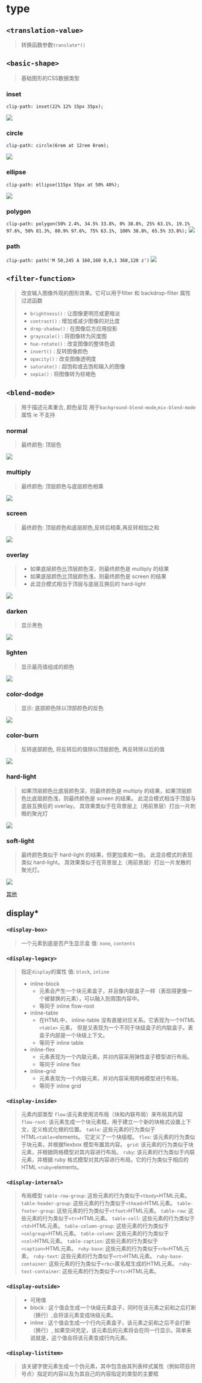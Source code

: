 # type

## `<translation-value>`

> 转换函数参数`translate*()`

## `<basic-shape>`

> 基础图形的CSS数据类型

### inset

`clip-path: inset(22% 12% 15px 35px);`

![](/__assets__/img/2022-01-18-18-12-25.png)

### circle

`clip-path: circle(6rem at 12rem 8rem);`

![](/__assets__/img/2022-01-18-18-13-06.png)

### ellipse

`clip-path: ellipse(115px 55px at 50% 40%);`

![](/__assets__/img/2022-01-18-18-14-12.png)

### polygon

`clip-path: polygon(50% 2.4%, 34.5% 33.8%, 0% 38.8%, 25% 63.1%, 19.1% 97.6%, 50% 81.3%, 80.9% 97.6%, 75% 63.1%, 100% 38.8%, 65.5% 33.8%);`
![](/__assets__/img/2022-01-18-18-15-02.png)

### path

`clip-path: path('M 50,245 A 160,160 0,0,1 360,120 z')`
![](/__assets__/img/2022-01-18-18-15-34.png)

## `<filter-function>`

> 改变输入图像外观的图形效果。它可以用于filter 和 backdrop-filter 属性
> 过滤函数
>
> - `brightness()` : 让图像更明亮或更暗淡
> - `contrast()` : 增加或减少图像的对比度
> - `drop-shadow()` : 在图像后方应用投影
> - `grayscale()` : 将图像转为灰度图
> - `hue-rotate()` : 改变图像的整体色调
> - `invert()` : 反转图像颜色
> - `opacity()` : 改变图像透明度
> - `saturate()` : 超饱和或去饱和输入的图像
> - `sepia()` : 将图像转为棕褐色

## `<blend-mode>`

> 用于描述元素重合, 颜色呈现
> 用于`background-blend-mode`,`mix-blend-mode`属性
> ie 不支持

### normal

> 最终颜色: 顶层色

![](/__assets__/img/2022-01-18-17-27-55.png)

### multiply

> 最终颜色: 顶层颜色与底层颜色相乘

![](/__assets__/img/2022-01-18-17-37-23.png)

### screen

> 最终颜色: 顶层颜色和底层颜色,反转后相乘,再反转相加之和

![](/__assets__/img/2022-01-18-17-41-00.png)

### overlay

> - 如果底层颜色比顶层颜色深，则最终颜色是 multiply 的结果
> - 如果底层颜色比顶层颜色浅，则最终颜色是 screen 的结果
> - 此混合模式相当于顶层与底层互换后的 hard-light

![](/__assets__/img/2022-01-18-17-42-05.png)

### darken

> 显示黑色

![](/__assets__/img/2022-01-18-17-59-23.png)

### lighten

> 显示最亮值组成的颜色

![](/__assets__/img/2022-01-18-18-00-31.png)

### color-dodge

> 显示: 底部颜色除以顶部颜色的反色

![](/__assets__/img/2022-01-18-18-05-14.png)

### color-burn

> 反转底部颜色, 将反转后的值除以顶层颜色, 再反转除以后的值

![](/__assets__/img/2022-01-18-18-06-02.png)

### hard-light

> 如果顶层颜色比底层颜色深，则最终颜色是 multiply 的结果，如果顶层颜色比底层颜色浅，则最终颜色是 screen 的结果。
> 此混合模式相当于顶层与底层互换后的 overlay。
> 其效果类似于在背景层上（用前景层）打出一片刺眼的聚光灯

![](/__assets__/img/2022-01-18-18-08-45.png)

### soft-light

> 最终颜色类似于 hard-light 的结果，但更加柔和一些。
> 此混合模式的表现类似 hard-light。
> 其效果类似于在背景层上（用前景层）打出一片发散的聚光灯。

![](/__assets__/img/2022-01-18-18-09-39.png)

[其他](https://developer.mozilla.org/zh-CN/docs/Web/CSS/blend-mode)

## display\*

### `<display-box>`

> 一个元素到底是否产生显示盒
> 值: `none`, `contents`

### `<display-legacy>`

> 指定`display`的属性
> 值: `block`, `inline`
>
> - inline-block
>   - 元素会产生一个块元素盒子，并且像内联盒子一样（表现得更像一个被替换的元素），可以融入到周围内容中。
>   - 等同于 inline flow-root
> - inline-table
>   - 在HTML中， inline-table 没有直接对应关系。它表现为一个HTML `<table>` 元素， 但是又表现为一个不同于块级盒子的内联盒子。表盒子内部是一个块级上下文。
>   - 等同于 inline table
> - inline-flex
>   - 元素表现为一个内联元素，并对内容采用弹性盒子模型进行布局。
>   - 等同于 inline flex
> - inline-grid
>   - 元素表现为一个内联元素，并对内容采用网格模型进行布局。
>   - 等同于 inline grid

### `<display-inside>`

> 元素内部类型
> `flow`:该元素使用流布局（块和内联布局）来布局其内容
> `flow-root`: 该元素生成一个块元素框，用于建立一个新的块格式设置上下文，定义格式化根的位置。
> `table`: 这些元素的行为类似于 HTML`<table>`elements。 它定义了一个块级框。
> `flex`: 该元素的行为类似于块元素，并根据flexbox 模型布置其内容。
> `grid`: 该元素的行为类似于块元素，并根据网格模型对其内容进行布局。
> `ruby`: 该元素的行为类似于内联元素，并根据 ruby 格式模型对其内容进行布局。它的行为类似于相应的 HTML `<ruby>`elements。

### `<display-internal>`

> 布局模型
> `table-row-group`: 这些元素的行为类似于`<tbody>`HTML元素。
> `table-header-group`: 这些元素的行为类似于`<thead>`HTML元素。
> `table-footer-group`: 这些元素的行为类似于`<tfoot>`HTML元素。
> `table-row`: 这些元素的行为类似于`<tr>`HTML元素。
> `table-cell`: 这些元素的行为类似于`<td>`HTML元素。
> `table-column-group`: 这些元素的行为类似于`<colgroup>`HTML元素。
> `table-column`: 这些元素的行为类似于`<col>`HTML元素。
> `table-caption`: 这些元素的行为类似于`<caption>`HTML元素。
> `ruby-base`: 这些元素的行为类似于`<rb>`HTML元素。
> `ruby-text`: 这些元素的行为类似于`<rt>`HTML元素。
> `ruby-base-container`: 这些元素的行为类似于`<rbc>`匿名框生成的HTML元素。
> `ruby-text-container`: 这些元素的行为类似于`<rtc>`HTML元素。

### `<display-outside>`

> - 可用值
> - block : 这个值会生成一个块级元素盒子，同时在该元素之前和之后打断（换行）,会将该元素变成块级元素。
> - inline : 这个值会生成一个行内元素盒子，该元素之前和之后不会打断（换行）, 如果空间充足，该元素后的元素将会在同一行显示。简单来说就是，这个值会将该元素变成行内元素。

### `<display-listitem>`

> 该关键字使元素生成一个伪元素，其中包含由其列表样式属性（例如项目符号点）指定的内容以及为其自己的内容指定的类型的主要框
